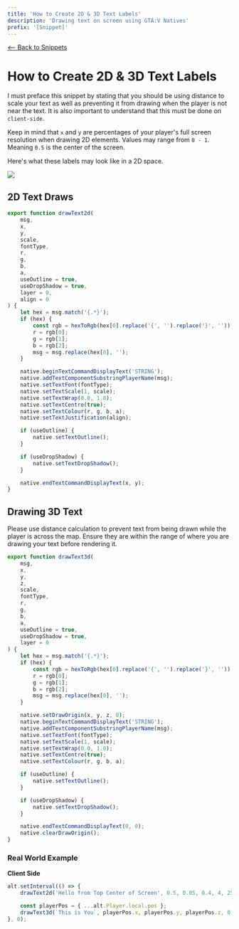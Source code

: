 ```yaml
---
title: 'How to Create 2D & 3D Text Labels'
description: 'Drawing text on screen using GTA:V Natives'
prefix: '[Snippet]'
---
```


[<-- Back to Snippets](./README.md)

# How to Create 2D & 3D Text Labels

I must preface this snippet by stating that you should be using distance to scale your text as well as preventing it from drawing when the player is not near the text. It is also important to understand that this must be done on `client-side`.

Keep in mind that `x` and `y` are percentages of your player's full screen resolution when drawing 2D elements. Values may range from `0 - 1`. Meaning `0.5` is the center of the screen.

Here's what these labels may look like in a 2D space.

![](https://i.imgur.com/7Fbp9gD.png)

## 2D Text Draws

```js
export function drawText2d(
    msg,
    x,
    y,
    scale,
    fontType,
    r,
    g,
    b,
    a,
    useOutline = true,
    useDropShadow = true,
    layer = 0,
    align = 0
) {
    let hex = msg.match('{.*}');
    if (hex) {
        const rgb = hexToRgb(hex[0].replace('{', '').replace('}', ''));
        r = rgb[0];
        g = rgb[1];
        b = rgb[2];
        msg = msg.replace(hex[0], '');
    }

    native.beginTextCommandDisplayText('STRING');
    native.addTextComponentSubstringPlayerName(msg);
    native.setTextFont(fontType);
    native.setTextScale(1, scale);
    native.setTextWrap(0.0, 1.0);
    native.setTextCentre(true);
    native.setTextColour(r, g, b, a);
    native.setTextJustification(align);

    if (useOutline) {
        native.setTextOutline();
    }

    if (useDropShadow) {
        native.setTextDropShadow();
    }

    native.endTextCommandDisplayText(x, y);
}
```

## Drawing 3D Text

Please use distance calculation to prevent text from being drawn while the player is across the map. Ensure they are within the range of where you are drawing your text before rendering it.

```js
export function drawText3d(
    msg,
    x,
    y,
    z,
    scale,
    fontType,
    r,
    g,
    b,
    a,
    useOutline = true,
    useDropShadow = true,
    layer = 0
) {
    let hex = msg.match('{.*}');
    if (hex) {
        const rgb = hexToRgb(hex[0].replace('{', '').replace('}', ''));
        r = rgb[0];
        g = rgb[1];
        b = rgb[2];
        msg = msg.replace(hex[0], '');
    }

    native.setDrawOrigin(x, y, z, 0);
    native.beginTextCommandDisplayText('STRING');
    native.addTextComponentSubstringPlayerName(msg);
    native.setTextFont(fontType);
    native.setTextScale(1, scale);
    native.setTextWrap(0.0, 1.0);
    native.setTextCentre(true);
    native.setTextColour(r, g, b, a);

    if (useOutline) {
        native.setTextOutline();
    }

    if (useDropShadow) {
        native.setTextDropShadow();
    }

    native.endTextCommandDisplayText(0, 0);
    native.clearDrawOrigin();
}
```

### Real World Example

**Client Side**

```js
alt.setInterval(() => {
    drawText2d('Hello from Top Center of Screen', 0.5, 0.05, 0.4, 4, 255, 255, 255, 255);

    const playerPos = { ...alt.Player.local.pos };
    drawText3d(`This is You`, playerPos.x, playerPos.y, playerPos.z, 0.3, 4, 255, 255, 255, 255);
}, 0);
```
